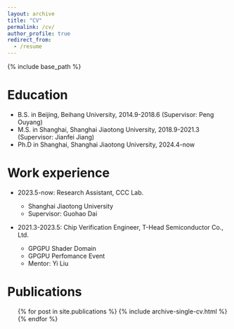 ```yaml
---
layout: archive
title: "CV"
permalink: /cv/
author_profile: true
redirect_from:
  - /resume
---
```


{% include base_path %}

Education
======
* B.S. in Beijing, Beihang University, 2014.9-2018.6 (Supervisor: Peng Ouyang)
* M.S. in Shanghai, Shanghai Jiaotong University, 2018.9-2021.3 (Supervisor: Jianfei Jiang)
* Ph.D in Shanghai, Shanghai Jiaotong University, 2024.4-now

Work experience
======
* 2023.5-now: Research Assistant, CCC Lab.
  * Shanghai Jiaotong University
  * Supervisor: Guohao Dai

* 2021.3-2023.5: Chip Verification Engineer, T-Head Semiconductor Co., Ltd.
  * GPGPU Shader Domain
  * GPGPU Perfomance Event
  * Mentor: Yi Liu

Publications
======
  <ul>{% for post in site.publications %}
    {% include archive-single-cv.html %}
  {% endfor %}</ul>
  
